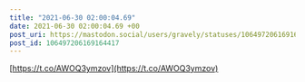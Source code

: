 ```yaml
---
title: "2021-06-30 02:00:04.69"
date: 2021-06-30 02:00:04.69 +00
post_uri: https://mastodon.social/users/gravely/statuses/106497206169164417
post_id: 106497206169164417
---
```

[https://t.co/AWOQ3ymzov](https://t.co/AWOQ3ymzov)


